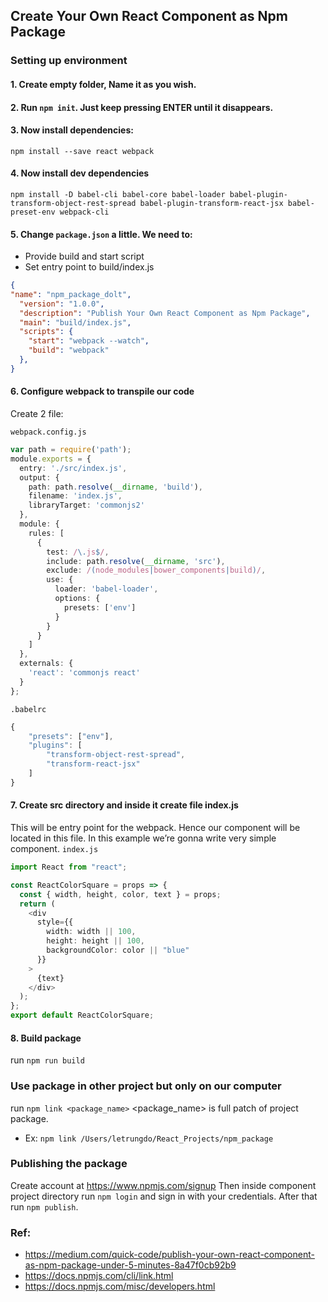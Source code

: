 ## Create Your Own React Component as Npm Package

### Setting up environment
#### 1. Create empty folder, Name it as you wish.
#### 2. Run `npm init`. Just keep pressing ENTER until it disappears. 
#### 3. Now install dependencies:
`npm install --save react webpack `
#### 4. Now install dev dependencies
`npm install -D babel-cli babel-core babel-loader babel-plugin-transform-object-rest-spread babel-plugin-transform-react-jsx babel-preset-env webpack-cli`
#### 5. Change `package.json` a little. We need to:
- Provide build and start script
- Set entry point to build/index.js
```json
{
"name": "npm_package_dolt",
  "version": "1.0.0",
  "description": "Publish Your Own React Component as Npm Package",
  "main": "build/index.js",
  "scripts": {
    "start": "webpack --watch",
    "build": "webpack"
  },
}
```
#### 6. Configure webpack to transpile our code
Create 2 file:

`webpack.config.js`
```typescript
var path = require('path');
module.exports = {
  entry: './src/index.js',
  output: {
    path: path.resolve(__dirname, 'build'),
    filename: 'index.js',
    libraryTarget: 'commonjs2'
  },
  module: {
    rules: [
      {
        test: /\.js$/,
        include: path.resolve(__dirname, 'src'),
        exclude: /(node_modules|bower_components|build)/,
        use: {
          loader: 'babel-loader',
          options: {
            presets: ['env']
          }
        }
      }
    ]
  },
  externals: {
    'react': 'commonjs react' 
  }
};
```
`.babelrc`
```typescript
{
    "presets": ["env"],
    "plugins": [
        "transform-object-rest-spread",
        "transform-react-jsx"
    ]
}
```
#### 7. Create src directory and inside it create file index.js
This will be entry point for the webpack. Hence our component will be located in this file.
In this example we’re gonna write very simple component.
`index.js`
```typescript
import React from "react";

const ReactColorSquare = props => {
  const { width, height, color, text } = props;
  return (
    <div
      style={{
        width: width || 100,
        height: height || 100,
        backgroundColor: color || "blue"
      }}
    >
      {text}
    </div>
  );
};
export default ReactColorSquare;
```

#### 8. Build package
run `npm run build`

### Use package in other project but only on our computer
run `npm link <package_name>`
<package_name> is full patch of project package.

- Ex: `npm link /Users/letrungdo/React_Projects/npm_package`

### Publishing the package
Create account at https://www.npmjs.com/signup
Then inside component project directory run `npm login` and sign in with your credentials. 
After that run `npm publish`.

### Ref:
- https://medium.com/quick-code/publish-your-own-react-component-as-npm-package-under-5-minutes-8a47f0cb92b9
- https://docs.npmjs.com/cli/link.html
- https://docs.npmjs.com/misc/developers.html
